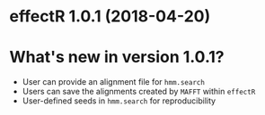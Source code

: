 # effectR 1.0.1 (2018-04-20)

# What's new in version 1.0.1?

- User can provide an alignment file for `hmm.search`
- Users can save the alignments created by `MAFFT` within `effectR`
- User-defined seeds in `hmm.search` for reproducibility
